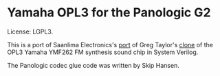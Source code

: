 # Yamaha OPL3 for the Panologic G2

License: LGPL3.

This is a port of Saanlima Electronics's [port](https://github.com/Saanlima/Pipistrello)
of Greg Taylor's [clone](https://github.com/gtaylormb/opl3_fpga) of the 
OPL3 Yamaha YMF262 FM synthesis sound chip in System Verilog.  

The Panologic codec glue code was written by Skip Hansen.

